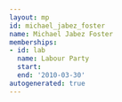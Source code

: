 ```yaml
---
layout: mp
id: michael_jabez_foster
name: Michael Jabez Foster
memberships:
- id: lab
  name: Labour Party
  start: 
  end: '2010-03-30'
autogenerated: true
---
```

